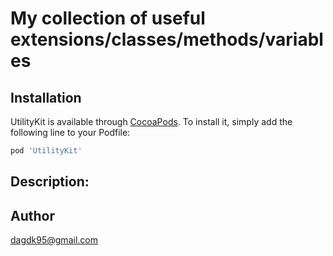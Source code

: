 # My collection of useful extensions/classes/methods/variables

## Installation

UtilityKit is available through [CocoaPods](https://cocoapods.org). To install
it, simply add the following line to your Podfile:

```ruby
pod 'UtilityKit'
```
## Description:

## Author

dagdk95@gmail.com

